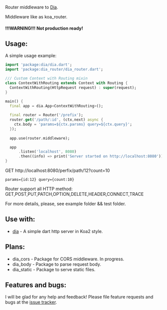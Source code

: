 Router middleware to [Dia](https://github.com/unger1984/dia).

Middleware like as koa_router.

#### !!!WARNING!!! Not production ready!

## Usage:

A simple usage example:

```dart
import 'package:dia/dia.dart';
import 'package:dia_router/dia_router.dart';

/// Custom Context with Routing mixin
class ContextWithRouting extends Context with Routing {
  ContextWithRouting(HttpRequest request) : super(request);
}

main() {
  final app = dia.App<ContextWithRouting>();
  
  final router = Router('/prefix');
  router.get('/path/:id', (ctx,next) async {
    ctx.body = 'params=${ctx.parsms} query=${ctx.query}';
  });
  
  app.use(router.middleware);

  app
      .listen('localhost', 8080)
      .then((info) => print('Server started on http://localhost:8080'));
}
```

GET http://localhost:8080/perfix/path/12?count=10
```
params={id:12} query={count:10}
```

Router support all HTTP method: GET,POST,PUT,PATCH,OPTION,DELETE,HEADER,CONNECT,TRACE

For more details, please, see example folder && test folder.

## Use with:

* [dia](https://github.com/unger1984/dia) - A simple dart http server in Koa2 style.

## Plans:

* dia_cors - Package for CORS middleware. In progress.
* dia_body - Package to parse request body.
* dia_static - Package to serve static files.

## Features and bugs:

I will be glad for any help and feedback!
Please file feature requests and bugs at the [issue tracker][tracker].

[tracker]: https://github.com/unger1984/dia_router/issues
